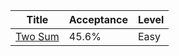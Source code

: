 | Title                                            | Acceptance   | Level   |
|--------------------------------------------------|--------------|---------|
| [Two Sum](https://leetcode.com/problems/two-sum) | 45.6%        | Easy    |